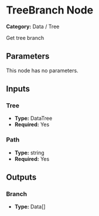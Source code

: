 
# TreeBranch Node

**Category:** Data / Tree

Get tree branch

## Parameters

This node has no parameters.

## Inputs


### Tree
- **Type:** DataTree
- **Required:** Yes



### Path
- **Type:** string
- **Required:** Yes



## Outputs


### Branch
- **Type:** Data[]




